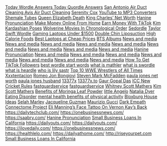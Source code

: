 <a href="https://onedailynews.net/today-wordle-answers-and-hints/">Today Wordle Answers </a>
<a href="https://onedailynews.net/quordle-answers-today/">Today Quordle Answers</a>
<a href="https://onedailynews.net/san-antonio-air-duct-cleaning-avis-air-duct-cleaning/">San Antonio Air Duct Cleaning Avis Air Duct Cleaning</a>
<a href="https://onedailynews.net/serenity-cox-bio-height-net-worth-boyfriend-weight-age-measurements/">Serenity Cox</a>
<a href="https://onedailynews.net/6-best-free-youtube-to-mp3-converters-in-2022/">YouTube to MP3 Converters</a>
<a href="https://onedailynews.net/top-5-best-tranny-tubes-2022-shemale-tubes/">Shemale Tubes</a>
<a href="https://onedailynews.net/queen-elizabeth-death/">Queen Elizabeth Death</a>
<a href="https://onedailynews.net/king-charles-net-worth/">King Charles’ Net Worth</a>
<a href="https://onedailynews.net/hanine-pronunciation-in-american-english/">Hanine Pronunciation</a>
<a href="https://onedailynews.net/learn-these-skills-and-make-money-online-from-home/">Make Money Online From Home</a>
<a href="https://onedailynews.net/how-to-earn-money-with-tiktok-how-much-tiktok-pay/">Earn Money With TikTok</a>
<a href="https://onedailynews.net/kim-kardashian-poses-for-magazine-interview/">Kim Kardashian Poses</a>
<a href="https://onedailynews.net/watch-wolverine-movies-in-chronological-order-to-better-understand/">Wolverine Movies In Chronological Order</a>
<a href="https://onedailynews.net/sedordle-what-is-sedordle-best-wordle-games-alternative/">Sedordle</a>
<a href="https://onedailynews.net/taylor-swift-wordle/">Taylor Swift Wordle</a>
<a href="https://onedailynews.net/best-gaming-laptops-under-1500/">Gaming Laptops Under $1500</a>
<a href="https://onedailynews.net/double-chin-liposuction/">Double Chin Liposuction</a>
<a href="https://onedailynews.net/high-calorie-foods-to-gain-weight/">High Calorie Foods</a>
<a href="https://onedailynews.net/10-best-laptops-at-cheap-prices/">Best Laptops at Cheap Prices</a>
<a href="https://onedailynews.net/complete-bts-albums-in-order-with-songs-names/">BTS Albums</a>
<a href="https://wordpress.org/support/topic/disqus-ruin-my-blog-page-looks/">News and media</a>
<a href="https://social.msdn.microsoft.com/Profile/Farhan%20Ashfaq">News and media</a>
<a href="https://bit.ly/3PX8Nj5">News and media</a>
<a href="https://bit.ly/3Q0mJJo">News and media</a>
<a href="https://bit.ly/3pQchtk">News and media</a>
<a href="https://tinyurl.com/56hhtv7m">News and media</a>
<a href="https://github.com/farhanffaa">News and media</a>
<a href="https://github.com/farhanffaa/Farhan/blob/main/readme.md">News and media</a>
<a href="https://linktr.ee/farhanffaa">News and media</a>
<a href="https://onebusinessnews.com/what-is-hanine-pronunciation-and-how-does-it-sound-in-english/">Hanine Pronunciation</a>
<a href="https://www.geogebra.org/m/fmajvzfc">News and media</a>
<a href="https://issuu.com/onedailynews">News and media</a>
<a href="https://docs.google.com/forms/d/e/1FAIpQLSfq1-hB4VpDcNK3LPGd5RiX0UnosD14fW34bP1sdVntZdMCjw/viewform?usp=sf_link">News and media</a>
<a href="guru.sanook.com/?URL=https://onedailynews.net/">News and media</a>
<a href="https://gitlab.com/onedailynewsnet">News and media</a>
<a href="https://docs.google.com/forms/d/e/1FAIpQLSfq1-hB4VpDcNK3LPGd5RiX0UnosD14fW34bP1sdVntZdMCjw/viewform?usp=sf_link">News and media</a>
<a href="https://express.adobe.com/page/N3OuuCxqpS4rQ/">News and media</a>
<a href="https://onedailynews.net/how-to-get-tiktok-followers-free-fast-and-easy/">How To Get TikTok Followers</a>
<a href="https://onedailynews.net/best-wordle-start-words-for-a-continued-winning-streak/">best wordle start words</a>
<a href="https://onedailynews.net/what-is-mathler-best-wordle-alternative-a-must-play-game/">what is mathler</a>
<a href="https://onedailynews.net/swordle-game-a-wordle-for-star-wars-fans/">what is swordle</a>
<a href="https://onedailynews.net/what-is-heardle-wordle-with-songs/">what is heardle</a>
<a href="https://onedailynews.net/who-is-lily-sastry-about-daughter-of-rowan-atkinson/">who is lily sastr</a>
<a href="https://onedailynews.net/top-10-wwe-wrestlers-of-all-times/">Top 10 WWE Wrestlers of All Times</a>
<a href="https://onedailynews.net/xxxtentacion-wiki-age-bio-and-everything-you-need-to-know/">Xxxtentacion</a>
<a href="https://onedailynews.net/romeo-jon-bongiovi-wiki-age-and-bio/">Romeo Jon Bongiovi</a>
<a href="https://onedailynews.net/steven-mark-mcfaddens-wiki-bio-age-height-and-everything/">Steven Mark McFadden</a>
<a href="https://onedailynews.net/steven-mark-mcfaddens-wiki-bio-age-height-and-everything/">paula jones net worth</a>
<a href="https://onedailynews.net/steven-mark-mcfaddens-wiki-bio-age-height-and-everything/">paula jones husband</a>
<a href="https://onedailynews.net/13377x-and-13377x-to/">13377x</a>
<a href="https://onedailynews.net/13377x-and-13377x-to/">13377x.to</a>
<a href="https://onedailynews.net/gaur-gopal-das/">Gaur Gopal Das</a>
<a href="https://onedailynews.net/icc-announce-new-cricket-rules-playing-conditions/">ICC New Cricket Rules</a>
<a href="https://fastguardservice.com/">fastguardservice</a>
<a href="https://fastguardservice.com/">fastguardservice</a>
<a href="https://onedailynews.net/whitney-scott-mathers-eminems-daughter/">Whitney Scott Mathers</a>
<a href="https://onedailynews.net/eminem-ex-wife-where-is-kim-scott-mathers-these-days/">Kim Scott Mathers</a>
<a href="https://onedailynews.net/moringa-leaf-powder-the-health-benefits-and-uses/">Benefits of Moringa Leaf Powder</a>
<a href="https://onedailynews.net/meet-little-angelo-adeles-baby-boy/">little Angelo</a>
<a href="https://onedailynews.net/about-natalia-dyer-eating-disorder-is-she-has-anorexia/">Natalia Dyer Eating Disorder</a>
<a href="https://onedailynews.net/a-meta-analysis-of-15-studies-about-depression-indicates-that-there-are-substantial-mental-health-benefits-of-physical-activity/">mental health benefits of physical activity</a>
<a href="https://onedailynews.net/bloxburg-house-ideas-for-your-next-house-in-bloxburg/">Bloxburg House Ideas</a>
<a href="https://onedailynews.net/selah-marley-is-lauryn-hills-daughter-who-wore-a-white-lives-matter-shirt/">Selah Marley</a>
<a href="https://onedailynews.net/jacqueline-guzman-actress-fired-for-her-rant-on-tiktok-over-nypd-officers-death/">Jacqueline Guzman</a>
<a href="https://onedailynews.net/maurizio-gucci-death-what-you-didnt-know-about-his-murder/">Maurizio Gucci</a>
<a href="https://onedailynews.net/traits-of-a-dark-empath/">Dark Empath</a>
<a href="https://onedailynews.net/connectome-psychology-project/">Connectome Project</a>
<a href="https://onedailynews.net/today-morning-host-vernon-kay-reveals-back-tattoo-of-eli-mannings-face/">Eli Manning’s Face Tattoo On Vernon Kay’s Back</a>
<a href="https://dailytechclub.com/">https://dailytechclub.com/</a>
<a href="https://onebusinessnews.com/">https://onebusinessnews.com/</a>
<a href="https://saabry.com/">https://saabry.com/</a>
<a href="https://onebusinessnews.com/what-is-hanine-pronunciation-and-how-does-it-sound-in-english/">Hanine Pronunciation</a>
<a href="https://onebusinessnews.com/the-5-best-small-business-loans-in-california/">Small Business Loans In California</a>
https://dailyouts.com/
https://dailyouts.com/
https://ilovedaily.com/
https://onebusinessnews.com/
https://healthlelo.com/
https://dailyathome.com/
http://riseyourpet.com
<a href="https://onebusinessnews.com/the-5-best-small-business-loans-in-california/">Small Business Loans In California</a>
